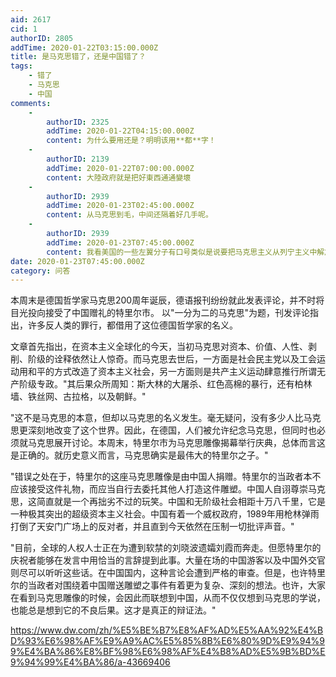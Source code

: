 ```yaml
---
aid: 2617
cid: 1
authorID: 2805
addTime: 2020-01-22T03:15:00.000Z
title: 是马克思错了，还是中国错了？
tags:
    - 错了
    - 马克思
    - 中国
comments:
    -
        authorID: 2325
        addTime: 2020-01-22T04:15:00.000Z
        content: 为什么要用还是？明明该用**都**字！
    -
        authorID: 2139
        addTime: 2020-01-22T07:00:00.000Z
        content: 大陸政府就是把好東西通通變壞
    -
        authorID: 2939
        addTime: 2020-01-23T02:45:00.000Z
        content: 从马克思到毛，中间还隔着好几手呢。
    -
        authorID: 2939
        addTime: 2020-01-23T07:45:00.000Z
        content: 我看美国的一些左翼分子有口号类似是说要把马克思主义从列宁主义中解放出来。
date: 2020-01-23T07:45:00.000Z
category: 问答
---
```


本周末是德国哲学家马克思200周年诞辰，德语报刊纷纷就此发表评论，并不时将目光投向接受了中国赠礼的特里尔市。 以"一分为二的马克思"为题，刊发评论指出，许多反人类的罪行，都借用了这位德国哲学家的名义。

文章首先指出，在资本主义全球化的今天，当初马克思对资本、价值、人性、剥削、阶级的诠释依然让人惊奇。而马克思去世后，一方面是社会民主党以及工会运动用和平的方式改造了资本主义社会，另一方面则是共产主义运动肆意推行所谓无产阶级专政。"其后果众所周知：斯大林的大屠杀、红色高棉的暴行，还有柏林墙、铁丝网、古拉格，以及朝鲜。"

"这不是马克思的本意，但却以马克思的名义发生。毫无疑问，没有多少人比马克思更深刻地改变了这个世界。因此，在德国，人们被允许纪念马克思，但同时也必须就马克思展开讨论。本周末，特里尔市为马克思雕像揭幕举行庆典，总体而言这是正确的。就历史意义而言，马克思确实是最伟大的特里尔之子。"

"错误之处在于，特里尔的这座马克思雕像是由中国人捐赠。特里尔的当政者本不应该接受这件礼物，而应当自行去委托其他人打造这件雕塑。中国人自诩尊崇马克思，这简直就是一个再拙劣不过的玩笑。中国和无阶级社会相距十万八千里，它是一种极其突出的超级资本主义社会。中国有着一个威权政府，1989年用枪林弹雨打倒了天安门广场上的反对者，并且直到今天依然在压制一切批评声音。"

"目前，全球的人权人士正在为遭到软禁的刘晓波遗孀刘霞而奔走。但愿特里尔的庆祝者能够在发言中用恰当的言辞提到此事。大量在场的中国游客以及中国外交官则尽可以听听这些话。在中国国内，这种言论会遭到严格的审查。但是，也许特里尔的当政者对围绕着中国赠送雕塑之事件有着更为复杂、深刻的想法。也许，大家在看到马克思雕像的时候，会因此而联想到中国，从而不仅仅想到马克思的学说，也能总是想到它的不良后果。这才是真正的辩证法。"

https://www.dw.com/zh/%E5%BE%B7%E8%AF%AD%E5%AA%92%E4%BD%93%E6%98%AF%E9%A9%AC%E5%85%8B%E6%80%9D%E9%94%99%E4%BA%86%E8%BF%98%E6%98%AF%E4%B8%AD%E5%9B%BD%E9%94%99%E4%BA%86/a-43669406

